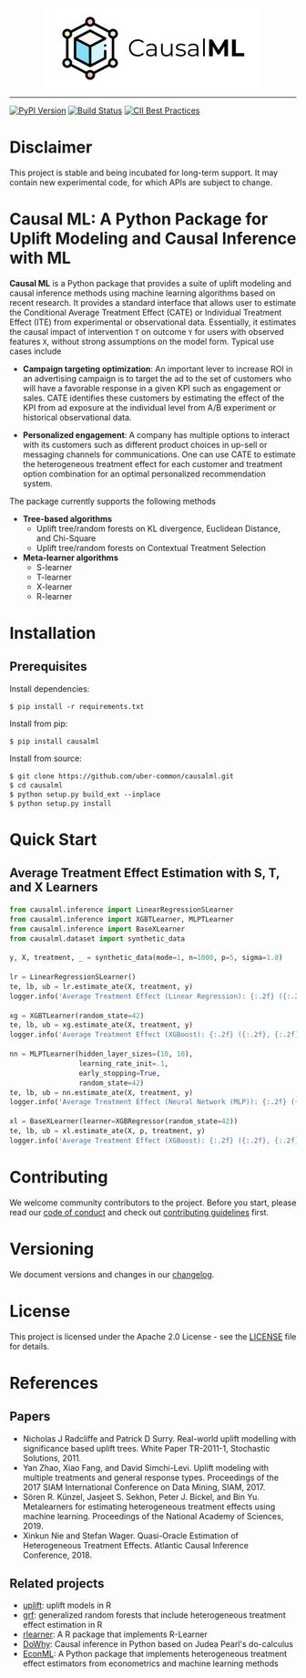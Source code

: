 <div align="center">
  <a href="https://github.com/uber/causalml"> <img width="380px" height="140px" src="https://raw.githubusercontent.com/uber/causalml/master/docs/_static/img/causalml_logo.png"></a>
</div>

------------------------------------------------------

[![PyPI Version](https://badge.fury.io/py/causalml.svg)](https://pypi.org/project/causalml/)
[![Build Status](https://travis-ci.com/uber/causalml.svg?token=t7jFKh1sKGtbqHWp2sGn&branch=master)](https://travis-ci.com/uber/causalml)
[![CII Best Practices](https://bestpractices.coreinfrastructure.org/projects/3015/badge)](https://bestpractices.coreinfrastructure.org/projects/3015)


# Disclaimer
This project is stable and being incubated for long-term support. It may contain new experimental code, for which APIs are subject to change.

# Causal ML: A Python Package for Uplift Modeling and Causal Inference with ML

**Causal ML** is a Python package that provides a suite of uplift modeling and causal inference methods using machine learning algorithms based on recent
research. It provides a standard interface that allows user to estimate the Conditional Average Treatment Effect (CATE) or Individual Treatment
 Effect (ITE) from experimental or observational data. Essentially, it estimates the causal impact of intervention `T` on outcome `Y` for users
 with observed features `X`, without strong assumptions on the model form. Typical use cases include

* **Campaign targeting optimization**: An important lever to increase ROI in an advertising campaign is to target the ad to the set of customers who will have a favorable response in a given KPI such as engagement or sales. CATE identifies these customers by estimating the effect of the KPI from ad exposure at the individual level from A/B experiment or historical observational data.

* **Personalized engagement**: A company has multiple options to interact with its customers such as different product choices in up-sell or messaging channels for communications. One can use CATE to estimate the heterogeneous treatment effect for each customer and treatment option combination for an optimal personalized recommendation system.

The package currently supports the following methods

* **Tree-based algorithms**
    * Uplift tree/random forests on KL divergence, Euclidean Distance, and Chi-Square
    * Uplift tree/random forests on Contextual Treatment Selection
* **Meta-learner algorithms**
    * S-learner
    * T-learner
    * X-learner
    * R-learner


# Installation

## Prerequisites

Install dependencies:
```
$ pip install -r requirements.txt
```

Install from pip:

```
$ pip install causalml
```

Install from source:

```
$ git clone https://github.com/uber-common/causalml.git
$ cd causalml
$ python setup.py build_ext --inplace
$ python setup.py install
```


# Quick Start

## Average Treatment Effect Estimation with S, T, and X Learners

```python
from causalml.inference import LinearRegressionSLearner
from causalml.inference import XGBTLearner, MLPTLearner
from causalml.inference import BaseXLearner
from causalml.dataset import synthetic_data

y, X, treatment, _ = synthetic_data(mode=1, n=1000, p=5, sigma=1.0)

lr = LinearRegressionSLearner()
te, lb, ub = lr.estimate_ate(X, treatment, y)
logger.info('Average Treatment Effect (Linear Regression): {:.2f} ({:.2f}, {:.2f})'.format(te, lb, ub))

xg = XGBTLearner(random_state=42)
te, lb, ub = xg.estimate_ate(X, treatment, y)
logger.info('Average Treatment Effect (XGBoost): {:.2f} ({:.2f}, {:.2f})'.format(te, lb, ub))

nn = MLPTLearner(hidden_layer_sizes=(10, 10),
                 learning_rate_init=.1,
                 early_stopping=True,
                 random_state=42)
te, lb, ub = nn.estimate_ate(X, treatment, y)
logger.info('Average Treatment Effect (Neural Network (MLP)): {:.2f} ({:.2f}, {:.2f})'.format(te, lb, ub))

xl = BaseXLearner(learner=XGBRegressor(random_state=42))
te, lb, ub = xl.estimate_ate(X, p, treatment, y)
logger.info('Average Treatment Effect (XGBoost): {:.2f} ({:.2f}, {:.2f})'.format(te, lb, ub))

```


# Contributing

We welcome community contributors to the project. Before you start, please read our [code of conduct](./CODE_OF_CONDUCT.md) and check out [contributing guidelines](./CONTRIBUTING.md) first.


# Versioning

We document versions and changes in our [changelog](./docs/changelog.rst).


# License

This project is licensed under the Apache 2.0 License - see the [LICENSE](./LICENSE) file for details.


# References

## Papers

* Nicholas J Radcliffe and Patrick D Surry. Real-world uplift modelling with significance based uplift trees. White Paper TR-2011-1, Stochastic Solutions, 2011.
* Yan Zhao, Xiao Fang, and David Simchi-Levi. Uplift modeling with multiple treatments and general response types. Proceedings of the 2017
SIAM International Conference on Data Mining, SIAM, 2017.
* Sören R. Künzel, Jasjeet S. Sekhon, Peter J. Bickel, and Bin Yu. Metalearners for estimating heterogeneous treatment effects using machine learning.
Proceedings of the National Academy of Sciences, 2019.
* Xinkun Nie and Stefan Wager. Quasi-Oracle Estimation of Heterogeneous Treatment Effects. Atlantic Causal Inference Conference, 2018.

## Related projects

* [uplift](https://cran.r-project.org/web/packages/uplift/index.html): uplift models in R
* [grf](https://cran.r-project.org/web/packages/grf/index.html): generalized random forests that include heterogeneous treatment effect estimation in R
* [rlearner](https://github.com/xnie/rlearner): A R package that implements R-Learner
* [DoWhy](https://github.com/Microsoft/dowhy):  Causal inference in Python based on Judea Pearl's do-calculus
* [EconML](https://github.com/microsoft/EconML): A Python package that implements heterogeneous treatment effect estimators from econometrics and machine learning methods
